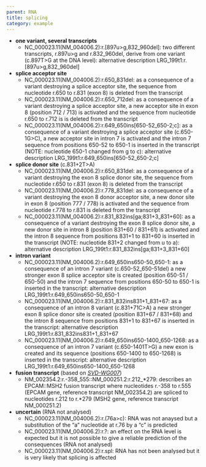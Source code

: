 ```yaml
---
parent: RNA
title: splicing
category: example
---
```


* **one variant, several transcripts**
    * NC\_000023.11(NM\_004006.2):r.[897u>g,832_960del]: two different transcripts, r.897u>g and r.832_960del, derive from one variant (c.897T>G at the DNA level): alternative description LRG\_199t1:r.[897u>g,832_960del]
* **splice acceptor site**
    * NC\_000023.11(NM\_004006.2):r.650\_831del: as a consequence of a variant destroying a splice acceptor site, the sequence from nucleotide r.650 to r.831 (exon 8) is deleted from the transcript
    * NC\_000023.11(NM\_004006.2):r.650\_712del: as a consequence of a variant destroying a splice acceptor site, a new acceptor site in exon 8 (position 712 / 713) is activated and the sequence from nucleotide r.650 to r.712 is is deleted from the transcript
    * NC\_000023.11(NM\_004006.2):r.649\_650ins[650-52\_650-2;c]: as a consequence of a variant destroying a splice acceptor site (c.650-1G>C), a new acceptor site in intron 7 is activated and the intron 7 sequence from positions 650-52 to 650-1 is inserted in the transcript (NOTE: nucleotide 650-1 changed from g to c): alternative description LRG\_199t1:r.649\_650ins[650-52\_650-2;c]
* **splice donor site** (c.831+2T>A)
    * NC\_000023.11(NM\_004006.2):r.650\_831del: as a consequence of a variant destroying the exon 8 splice donor site, the sequence from nucleotide r.650 to r.831 (exon 8) is deleted from the transcript
    * NC\_000023.11(NM\_004006.2):r.778\_831del: as a consequence of a variant destroying the exon 8 donor acceptor site, a new donor site in exon 8 (position 777 / 778) is activated and the sequence from nucleotide r.778 to r.831 is deleted from the transcript
    * NC\_000023.11(NM\_004006.2):r.831\_832ins[ga;831+3\_831+60]: as a consequence of a variant destroying the exon 8 splice donor site, a new donor site in intron 8 (position 831+60 / 831+61) is activated and the intron 8 sequence from positions 831+1 to 831+60 is inserted in the transcript (NOTE: nucleotide 831+2 changed from u to a): alternative description LRG\_199t1:r.831\_832ins[ga;831+3\_831+60]
* **intron variant**
    * NC\_000023.11(NM\_004006.2):r.649\_650ins650-50\_650-1: as a consequence of an intron 7 variant (c.650-52_650-51del) a new stronger exon 8 splice acceptor site is created (position 650-51 / 650-50) and the intron 7 sequence from positions 650-50 to 650-1 is inserted in the transcript: alternative description LRG\_199t1:r.649\_650ins650-50\_650-1
    * NC\_000023.11(NM\_004006.2):r.831\_832ins831+1\_831+67: as a consequence of an intron 8 variant (c.831+71C>A) a new stronger exon 8 splice donor site is created (position 831+67 / 831+68) and the intron 8 sequence from positions 831+1 to 831+67 is inserted in the transcript: alternative description LRG\_199t1:r.831\_832ins831+1\_831+67    
    * NC\_000023.11(NM\_004006.2):r.649\_650ins650-1400\_650-1268: as a consequence of an intron 7 variant (c.650-1401T>G) a new exon is created and its sequence (positions 650-1400 to 650-1268) is inserted in the transcript: alternative description LRG\_199t1:r.649\_650ins650-1400\_650-1268    
* **fusion transcript** (based on [_SVD-WG007_](/background/consultation/SVD-WG007/)) 
    * NM\_002354.2:r.-358\_555::NM\_000251.2:r.212\_\*279: describes an EPCAM::MSH2 fusion transcript where nucleotides r.-358 to r.555 (EPCAM gene, reference transcript NM\_002354.2) are spliced to nucleotides r.212 to r.\*279 (MSH2 gene, reference transcript NM\_000251.2)
* **uncertain** (RNA not analysed)
    * NC\_000023.11(NM\_004006.2):r.(76a>c): RNA was not anaysed but a substitution of the “a” nucleotide at r.76 by a “c” is predicted
    * NC\_000023.11(NM\_004006.2):r.?: an effect on the RNA level is expected but it is not possible to give a reliable prediction of the consequences (RNA not analysed)
    * NC\_000023.11(NM\_004006.2):r.spl: RNA has not been analysed but it is very likely that splicing is affected